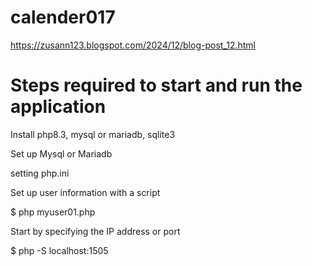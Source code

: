 # calender017

https://zusann123.blogspot.com/2024/12/blog-post_12.html

# Steps required to start and run the application

Install php8.3, mysql or mariadb, sqlite3

Set up Mysql or Mariadb

setting php.ini

Set up user information with a script

$ php myuser01.php

Start by specifying the IP address or port

$ php -S localhost:1505
